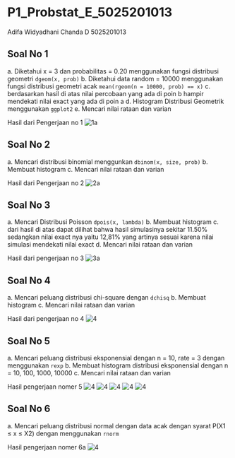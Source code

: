 # P1_Probstat_E_5025201013

Adifa Widyadhani Chanda D
5025201013

## Soal No 1
a.  Diketahui x = 3 dan probabilitas = 0.20 menggunakan fungsi distribusi geometri  `dgeom(x, prob)` 
b.  Diketahui data random = 10000 menggunakan fungsi distribusi geometri acak `mean(rgeom(n = 10000, prob) == x)` 
c. berdasarkan hasil di atas nilai percobaan yang ada di poin b hampir mendekati nilai exact yang ada di poin a
d. Histogram Distribusi Geometrik menggunakan `ggplot2` 
e. Mencari nilai rataan dan varian 

Hasil dari Pengerjaan no 1
![1a](https://cdn.discordapp.com/attachments/949602435100467230/962645579018698803/Screen_Shot_2022-04-10_at_14.37.26.png)

## Soal No 2
a. Mencari distribusi binomial menggunkan `dbinom(x, size, prob)` 
b. Membuat histogram
c. Mencari nilai rataan dan varian 

Hasil dari Pengerjaan no 2
![2a](https://cdn.discordapp.com/attachments/949602435100467230/962647957545582612/Screen_Shot_2022-04-10_at_16.38.58.png)

## Soal No 3
a. Mencari Distribusi Poisson `dpois(x, lambda)`
b. Membuat histogram
c. dari hasil di atas dapat dilihat bahwa hasil simulasinya sekitar 11.50% sedangkan nilai exact nya yaitu 12,81% yang artinya sesuai karena nilai simulasi mendekati nilai exact
d. Mencari nilai rataan dan varian

Hasil dari pengerjaan no 3
![3a](https://cdn.discordapp.com/attachments/949602435100467230/962687757396877342/Screen_Shot_2022-04-10_at_19.16.47.png)

## Soal No 4
a. Mencari peluang distribusi chi-square dengan `dchisq`
b. Membuat histogram
c. Mencari nilai rataan dan varian

Hasil dari pengerjaan no 4
![4](https://cdn.discordapp.com/attachments/949602435100467230/962689742678425680/Screen_Shot_2022-04-10_at_19.24.30.png)

## Soal No 5
a.  Mencari peluang distribusi eksponensial dengan n = 10, rate = 3 dengan menggunakan `rexp`
b. Membuat histogram distribusi eksponensial dengan n = 10, 100, 1000, 10000
c. Mencari nilai rataan dan varian

Hasil pengerjaan nomer 5
![4](https://cdn.discordapp.com/attachments/949602435100467230/962688555866529873/Screen_Shot_2022-04-10_at_15.33.45.png)
![4](https://cdn.discordapp.com/attachments/949602435100467230/962688555619082300/Screen_Shot_2022-04-10_at_15.33.55.png)
![4](https://cdn.discordapp.com/attachments/949602435100467230/962688555275153438/Screen_Shot_2022-04-10_at_15.34.05.png)
![4](https://cdn.discordapp.com/attachments/949602435100467230/962688554792783902/Screen_Shot_2022-04-10_at_15.34.17.png)
![4](https://cdn.discordapp.com/attachments/949602435100467230/962690586396213278/Screen_Shot_2022-04-10_at_19.28.17.png)

## Soal No 6
a. Mencari peluang distribusi normal dengan data acak dengan syarat P(X1 ≤ x ≤ X2) dengan menggunakan `rnorm`

Hasil pengerjaan nomer 6a
![4](https://cdn.discordapp.com/attachments/949602435100467230/962691556404518952/Screen_Shot_2022-04-10_at_19.32.12.png)

